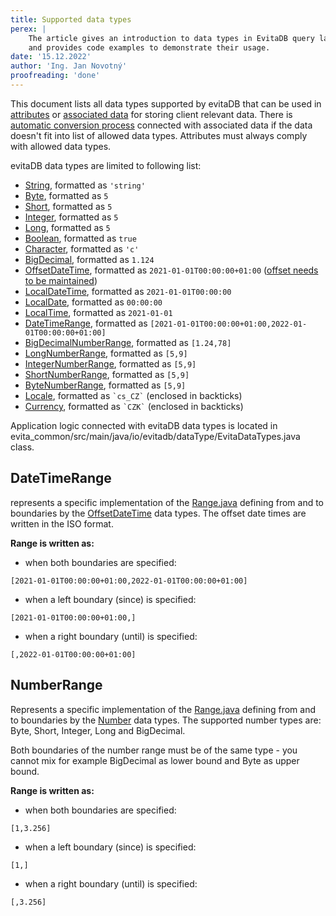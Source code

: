 ```yaml
---
title: Supported data types
perex: |
    The article gives an introduction to data types in EvitaDB query language, including basic and advanced types, 
    and provides code examples to demonstrate their usage.
date: '15.12.2022'
author: 'Ing. Jan Novotný'
proofreading: 'done'
---
```


This document lists all data types supported by evitaDB that can be used in [attributes](../index#attributes-unique-filterable-sortable-localized)
or [associated data](../index#associated-data) for storing client relevant data. There is
[automatic conversion process](associated_data_implicit_conversion) connected with associated data if the data
doesn't fit into list of allowed data types. Attributes must always comply with allowed data types.

evitaDB data types are limited to following list:

- [String](https://docs.oracle.com/en/java/javase/17/docs/api/java.base/java/lang/String.html), formatted as `'string'`
- [Byte](https://docs.oracle.com/en/java/javase/17/docs/api/java.base/java/lang/Byte.html), formatted as `5`
- [Short](https://docs.oracle.com/en/java/javase/17/docs/api/java.base/java/lang/Short.html), formatted as `5`
- [Integer](https://docs.oracle.com/en/java/javase/17/docs/api/java.base/java/lang/Integer.html), formatted as `5`
- [Long](https://docs.oracle.com/en/java/javase/17/docs/api/java.base/java/lang/Long.html), formatted as `5`
- [Boolean](https://docs.oracle.com/en/java/javase/17/docs/api/java.base/java/lang/Boolean.html), formatted as `true`
- [Character](https://docs.oracle.com/en/java/javase/17/docs/api/java.base/java/lang/Character.html), formatted as `'c'`
- [BigDecimal](https://docs.oracle.com/en/java/javase/17/docs/api/java.base/java/math/BigDecimal.html), formatted as `1.124`
- [OffsetDateTime](https://docs.oracle.com/en/java/javase/17/docs/api/java.base/java/time/OffsetDateTime.html), formatted as `2021-01-01T00:00:00+01:00` ([offset needs to be maintained](https://spin.atomicobject.com/2016/07/06/time-zones-offsets/))
- [LocalDateTime](https://docs.oracle.com/en/java/javase/17/docs/api/java.base/java/time/LocalDateTime.html), formatted as `2021-01-01T00:00:00`
- [LocalDate](https://docs.oracle.com/en/java/javase/17/docs/api/java.base/java/time/LocalDate.html), formatted as `00:00:00`
- [LocalTime](https://docs.oracle.com/en/java/javase/17/docs/api/java.base/java/time/LocalTime.html), formatted as `2021-01-01`
- [DateTimeRange](#datetimerange), formatted as `[2021-01-01T00:00:00+01:00,2022-01-01T00:00:00+01:00]`
- [BigDecimalNumberRange](#numberrange), formatted as `[1.24,78]`
- [LongNumberRange](#numberrange), formatted as `[5,9]`
- [IntegerNumberRange](#numberrange), formatted as `[5,9]`
- [ShortNumberRange](#numberrange), formatted as `[5,9]`
- [ByteNumberRange](#numberrange), formatted as `[5,9]`
- [Locale](https://docs.oracle.com/en/java/javase/17/docs/api/java.base/java/util/Locale.html), formatted as `` `cs_CZ` `` (enclosed in backticks)
- [Currency](https://docs.oracle.com/en/java/javase/17/docs/api/java.base/java/util/Currency.html), formatted as `` `CZK` `` (enclosed in backticks)

<Note type="info">
Application logic connected with evitaDB data types is located in 
<SourceClass>evita_common/src/main/java/io/evitadb/dataType/EvitaDataTypes.java</SourceClass>
class.
</Note>

## DateTimeRange

represents a specific implementation of the <SourceClass>[Range.java](https://github.com/FgForrest/evitaDB-research/blob/master/evita_data_types/src/main/java/io/evitadb/api/dataType/Range.java)</SourceClass> defining from and to boundaries
by the [OffsetDateTime](https://docs.oracle.com/en/java/javase/17/docs/api/java.base/java/time/OffsetDateTime.html) data
types. The offset date times are written in the ISO format.

**Range is written as:**

- when both boundaries are specified:

```
[2021-01-01T00:00:00+01:00,2022-01-01T00:00:00+01:00]
```

- when a left boundary (since) is specified:

```
[2021-01-01T00:00:00+01:00,]
```

- when a right boundary (until) is specified:

```
[,2022-01-01T00:00:00+01:00]
```

## NumberRange

Represents a specific implementation of the <SourceClass>[Range.java](https://github.com/FgForrest/evitaDB-research/blob/master/evita_data_types/src/main/java/io/evitadb/api/dataType/Range.java)</SourceClass>
defining from and to boundaries by the [Number](https://docs.oracle.com/en/java/javase/17/docs/api/java.base/java/lang/Number.html)
data types. The supported number types are: Byte, Short, Integer, Long and BigDecimal.

Both boundaries of the number range must be of the same type - you cannot mix for example BigDecimal as lower bound
and Byte as upper bound.

**Range is written as:**

- when both boundaries are specified:

```
[1,3.256]
```

- when a left boundary (since) is specified:

```
[1,]
```

- when a right boundary (until) is specified:

```
[,3.256]
```
